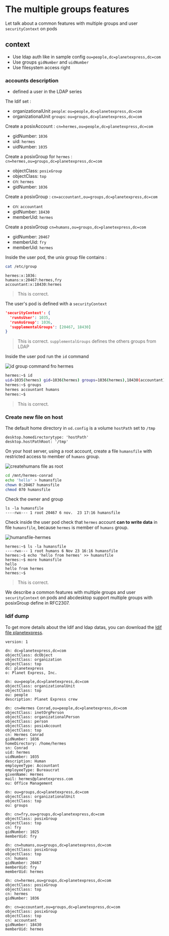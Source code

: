 # The multiple groups features


Let talk about a common features with multiple groups and user `securityContext` on pods


## context


- Use ldap auth like in sample config `ou=people,dc=planetexpress,dc=com`
- Use groups `gidNumber` and `uidNumber`
- Use filesystem access right


### accounts description


- defined a user in the LDAP series

The ldif set :

- organizationalUnit `people`: `ou=people,dc=planetexpress,dc=com`
- organizationalUnit `groups`: `ou=groups,dc=planetexpress,dc=com`

Create a posixAccount : `cn=hermes,ou=people,dc=planetexpress,dc=com`

- gidNumber: `1036`
- uid: `hermes`
- uidNumber: `1035`

Create a posixGroup for `hermes` : `cn=hermes,ou=groups,dc=planetexpress,dc=com`

- objectClass: `posixGroup`
- objectClass: `top`
- cn: `hermes`
- gidNumber: `1036`


Create a posixGroup : `cn=accountant,ou=groups,dc=planetexpress,dc=com`

- cn: `accountant`
- gidNumber: `18430`
- memberUid: `hermes`

Create a posixGroup `cn=humans,ou=groups,dc=planetexpress,dc=com`

- gidNumber: `20467`
- memberUid: `fry`
- memberUid: `hermes`

Inside the user pod, the unix group file contains : 

```bash
cat /etc/group
```

```group
hermes:x:1036:
humans:x:20467:hermes,fry
accountant:x:18430:hermes
```

> This is correct.


The user's pod is defined with a `securityContext`

```json 
'securityContext': {
  'runAsUser': 1035,
  'runAsGroup': 1036,
  'supplementalGroups': [20467, 18430] 
}
```

> This is correct.
> `supplementalGroups` defines the others groups from LDAP

Inside the user pod run the `id` command

![id group command fro hermes](img/idgroup-hermes.png)

```bash
hermes:~$ id
uid=1035(hermes) gid=1036(hermes) groups=1036(hermes),18430(accountant),20467(humans)
hermes:~$ groups
hermes accountant humans
hermes:~$
```

> This is correct.


### Create new file on host
 
The default home directory in `od.config` is a volume `hostPath` set to `/tmp`

```od.config
desktop.homedirectorytype: 'hostPath' 
desktop.hostPathRoot: '/tmp'
```

On your host server, using a root account, create a file `humansfile`  with restricted access to member of `humans` group.


![createhumans file as root](img/createhumansfileasroot.png)


```bash
cd /mnt/hermes-conrad
echo 'hello' > humansfile
chown 0:20467 humansfile
chmod 070 humansfile 
```

Check the owner and group

```
ls -la humansfile
----rwx--- 1 root 20467 6 nov.  23 17:16 humansfile
```




Check inside the user pod check that `hermes` account **can to write data** in file `humansfile`, because `hermes` is member of `humans` group.


![humansfile-hermes](img/humansfile-hermes.png)



```
hermes:~$ ls -la humansfile 
----rwx--- 1 root humans 6 Nov 23 16:16 humansfile
hermes:~$ echo 'hello from hermes' >> humansfile 
hermes:~$ more humansfile 
hello
hello from hermes
hermes:~$ 
```

> This is correct.


We describe a common features with multiple groups and user `securityContext` on pods and abcdesktop support multiple groups with posixGroup define in RFC2307. 


### ldif dump

To get more details about the ldif and ldap datas, you can download the [ldif file planetexpress](planetexpressRFC2307.ldif).



``` ldif
version: 1

dn: dc=planetexpress,dc=com
objectClass: dcObject
objectClass: organization
objectClass: top
dc: planetexpress
o: Planet Express, Inc.

dn: ou=people,dc=planetexpress,dc=com
objectClass: organizationalUnit
objectClass: top
ou: people
description: Planet Express crew

dn: cn=Hermes Conrad,ou=people,dc=planetexpress,dc=com
objectClass: inetOrgPerson
objectClass: organizationalPerson
objectClass: person
objectClass: posixAccount
objectClass: top
cn: Hermes Conrad
gidNumber: 1036
homeDirectory: /home/hermes
sn: Conrad
uid: hermes
uidNumber: 1035
description: Human
employeeType: Accountant
employeeType: Bureaucrat
givenName: Hermes
mail: hermes@planetexpress.com
ou: Office Management

dn: ou=groups,dc=planetexpress,dc=com
objectClass: organizationalUnit
objectClass: top
ou: groups

dn: cn=fry,ou=groups,dc=planetexpress,dc=com
objectClass: posixGroup
objectClass: top
cn: fry
gidNumber: 1025
memberUid: fry

dn: cn=humans,ou=groups,dc=planetexpress,dc=com
objectClass: posixGroup
objectClass: top
cn: humans
gidNumber: 20467
memberUid: fry
memberUid: hermes

dn: cn=hermes,ou=groups,dc=planetexpress,dc=com
objectClass: posixGroup
objectClass: top
cn: hermes
gidNumber: 1036

dn: cn=accountant,ou=groups,dc=planetexpress,dc=com
objectClass: posixGroup
objectClass: top
cn: accountant
gidNumber: 18430
memberUid: hermes
```

